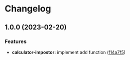 # Changelog

## 1.0.0 (2023-02-20)


### Features

* **calculator-impostor:** implement add function ([f14a7f5](https://github.com/Simon-TechForm/rp-bug-triage/commit/f14a7f599ddd74fb5e76863b12cd1ef838e1d5c5))
